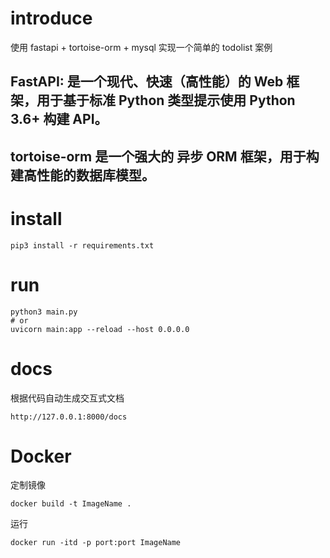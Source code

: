 <!--
 * @Author: JackFly
 * @since: 2022-02-28 16:47:29
 * @lastTime: 2022-03-01 18:23:25
 * @文件相对于项目的路径: /fastapi/README.md
 * @LastAuthor: Do not edit
 * @message:fastapi
-->

# introduce

使用 fastapi + tortoise-orm + mysql 实现一个简单的 todolist 案例

## FastAPI: 是一个现代、快速（高性能）的 Web 框架，用于基于标准 Python 类型提示使用 Python 3.6+ 构建 API。

## tortoise-orm 是一个强大的 异步 ORM 框架，用于构建高性能的数据库模型。

# install

```
pip3 install -r requirements.txt 

```

# run

```
python3 main.py
# or
uvicorn main:app --reload --host 0.0.0.0
```

# docs

根据代码自动生成交互式文档

```
http://127.0.0.1:8000/docs
```

# Docker

定制镜像
```
docker build -t ImageName .
```
运行
```
docker run -itd -p port:port ImageName
```
